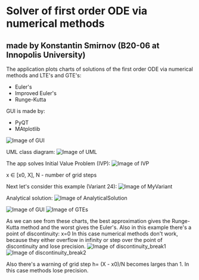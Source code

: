 # Solver of first order ODE via numerical methods
## made by Konstantin Smirnov (B20-06 at Innopolis University)

The application plots charts of solutions of the first order ODE via numerical methods and LTE's and GTE's:
* Euler's
* Improved Euler's
* Runge-Kutta

GUI is made by:
* PyQT
* MAtplotlib

![Image of GUI](https://github.com/Skvayzer/DE-numerical-solutions/blob/master/images/GUI.png)

UML class diagram:
![Image of UML](https://github.com/Skvayzer/DE-numerical-solutions/blob/master/images/UML.png)

The app solves Initial Value Problem (IVP):
![Image of IVP](https://github.com/Skvayzer/DE-numerical-solutions/blob/master/images/IVP.png)

x ∈ [x0, X], N - number of grid steps

Next let's consider this example (Variant 24):
![Image of MyVariant](https://github.com/Skvayzer/DE-numerical-solutions/blob/master/images/example.png)

Analytical solution:
![Image of AnalyticalSolution](https://github.com/Skvayzer/DE-numerical-solutions/blob/master/images/analytical_solution.png)


![Image of GUI](https://github.com/Skvayzer/DE-numerical-solutions/blob/master/images/GUI.png)
![Image of GTEs](https://github.com/Skvayzer/DE-numerical-solutions/blob/master/images/GTEs.png)

As we can see from these charts, the best approximation gives the Runge-Kutta method and the worst gives the Euler's.
Also in this example there's a point of discontinuity: x=0
In this case numerical methods don't work, because they either overflow in infinity or step over the point of discontinuity and lose precision.
![Image of discontinuity_break1](https://github.com/Skvayzer/DE-numerical-solutions/blob/master/images/discontinuity_method_break.png)
![Image of discontinuity_break2](https://github.com/Skvayzer/DE-numerical-solutions/blob/master/images/discontinuity_gte_break.png)

Also there's a warning of grid step h= (X - x0)/N becomes larges than 1. In this case methods lose precision.
